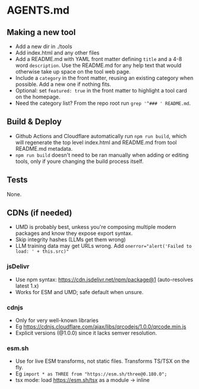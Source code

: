 # AGENTS.md

## Making a new tool

- Add a new dir in ./tools
- Add index.html and any other files
- Add a README.md with YAML front matter defining `title` and a 4-8 word `description`. Use the README.md for any help text that would otherwise take up space on the tool web page.
- Include a `category` in the front matter, reusing an existing category when possible. Add a new one if nothing fits.
- Optional: set `featured: true` in the front matter to highlight a tool card on the homepage.
- Need the category list? From the repo root run `grep '^### ' README.md`.

## Build & Deploy

- Github Actions and Cloudflare automatically run `npm run build`, which will regenerate the top level index.html and README.md from tool README.md metadata.
- `npm run build` doesn't need to be ran manually when adding or editing tools, only if youre changing the build process itself.

## Tests

None.

## CDNs (if needed)

- UMD is probably best, unkess you're composing multiple modern packages and know they expose export syntax.
- Skip integrity hashes (LLMs get them wrong)
- LLM training data may get URLs wrong. Add `onerror="alert('Failed to load: ' + this.src)"`

### jsDelivr

- Use npm syntax: https://cdn.jsdelivr.net/npm/package@1 (auto-resolves latest 1.x)
- Works for ESM and UMD; safe default when unsure.

### cdnjs

- Only for very well-known libraries
- Eg https://cdnjs.cloudflare.com/ajax/libs/qrcodejs/1.0.0/qrcode.min.js
- Explicit versions (@1.0.0) since it lacks semver resolution.

### esm.sh

- Use for live ESM transforms, not static files. Transforms TS/TSX on the fly.
- Eg `import * as THREE from "https://esm.sh/three@0.180.0";`
- tsx mode: load https://esm.sh/tsx as a module → inline <script type="text/tsx">

## Styling and Page Layout Guidelines

- Use the shared `/assets/tw.css`
- Page wrapper: `<main class="mx-auto max-w-3xl p-4 md:p-6 space-y-4 font-sans">`
- Brand palette: 50 `#eff6ff`, 100 `#dbeafe`, 200 `#bfdbfe`, 500 `#3b82f6`, 600 `#2563eb`, 700 `#1d4ed8`
- Base button styles are provided via the `.btn` class (also applied to raw `<button>` elements).
- Primary button: `class="btn btn-primary"` (or rely on the default `<button>` styles).
- Secondary button: `class="btn btn-secondary"`
- The page should have the tool as its main focus. Eg use Flexbox (or CSS Grid) to have the tool fill the page.
- Consider how it looks on mobile.
- Keep on-page copy short. Move instructions, tips, and troubleshooting info into the tool's README unless it is essential for the current interaction.
- Add a footer that links back home and to the tool's GitHub directory as “About”. Example:
  ```html
  <footer class="py-6 text-center text-sm text-gray-500">
    <div class="flex justify-center gap-4">
      <a href="/" class="font-medium text-brand-700 hover:text-brand-600">← Back to tools.dave.engineer</a>
      <a href="https://github.com/dave1010/tools/tree/main/tools/example" class="font-medium text-brand-700 hover:text-brand-600">About</a>
    </div>
  </footer>
  ```
- These are guidelines! Different tools may need to look very different. Consider the request and what's best for the specific tool.

## Debugging JS

If the developer reports that JS is completely broken then surface all errors. Eg `window.addEventListener('error', ...`

## LLM Inference

The Cloudflare Pages function `functions/cerebras-chat.ts` provides OpenAI-compatible LLM inference. See `tools/cerebras-llm-inference/index.html` for a working example. The model `gpt-oss-120b` is the best all rounder.

LLMs are not just for chat: they can be used to process and string in any arbitrary way.

## GitHub

### GitHub tokens and auth

For GitHub integrations, the user's browser may already have `github-device-login-token` in local storage. If they don't, or if more permissions are needed, then direct the user to /tools/github-device-login/

### Gists

See `tools/scratch-pad/index.html` for an example of saving Gists. The URL `https://gistpreview.github.io/?${encodeURIComponent(gistId)}` will render an index.html gist as HTML.
